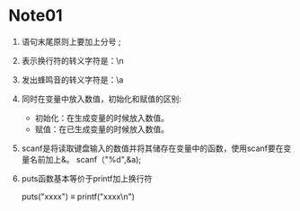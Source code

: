 # Note01

1. 语句末尾原则上要加上分号 ;
2. 表示换行符的转义字符是：\n
3. 发出蜂鸣音的转义字符是：\a
4. 同时在变量中放入数值，初始化和赋值的区别:

    - 初始化：在生成变量的时候放入数值。
    - 赋值：在已生成变量的时候放入数值。

5. scanf是将读取键盘输入的数值并将其储存在变量中的函数，使用scanf要在变量名前加上&。
  scanf（"%d",&a);
6. puts函数基本等价于printf加上换行符

    puts("xxxx") $\equiv$ printf("xxxx\n")
